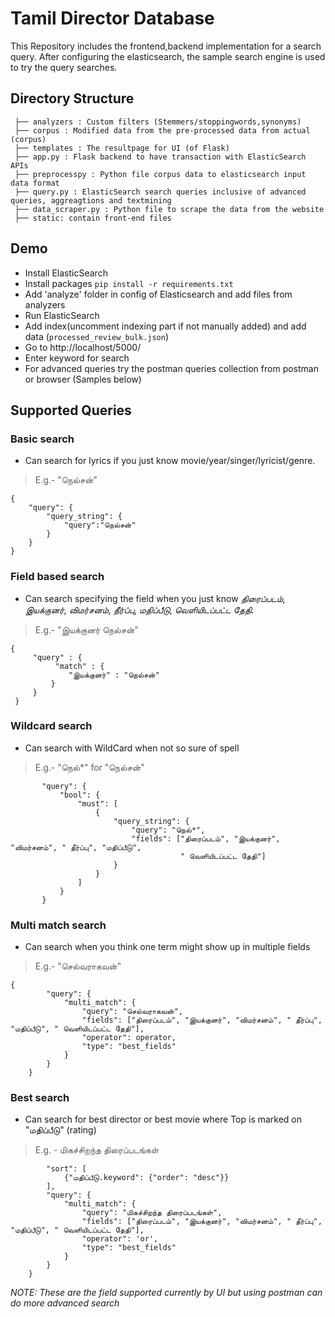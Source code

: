 # Tamil Director Database

This Repository includes the frontend,backend implementation for a search query.
After configuring the elasticsearch, the sample search engine is used to try the query searches.


Directory Structure
---
```
 ├── analyzers : Custom filters (Stemmers/stoppingwords,synonyms)
 ├── corpus : Modified data from the pre-processed data from actual (corpus) 
 ├── templates : The resultpage for UI (of Flask)
 ├── app.py : Flask backend to have transaction with ElasticSearch APIs
 ├── preprocesspy : Python file corpus data to elasticsearch input data format
 ├── query.py : ElasticSearch search queries inclusive of advanced queries, aggreagtions and textmining
 ├── data_scraper.py : Python file to scrape the data from the website
 ├── static: contain front-end files
```

Demo
---
* Install ElasticSearch
* Install packages `pip install -r requirements.txt`
* Add 'analyze' folder in config of Elasticsearch and add files from analyzers
* Run ElasticSearch
* Add index(uncomment indexing part if not manually added) and add data (`processed_review_bulk.json`)
* Go to http://localhost/5000/
* Enter keyword for search
* For advanced queries try the postman queries collection from postman or browser (Samples below)

Supported Queries
---
### Basic search
* Can search for lyrics if you just know movie/year/singer/lyricist/genre.
> E.g.- "நெல்சன்"
```
{
    "query": {
        "query_string": {
            "query":"நெல்சன்"
        }
    }
}
```
### Field based search
* Can search specifying the field when you just know _திரைப்படம்_, _இயக்குனர்_, _விமர்சனம்_, _தீர்ப்பு_, _மதிப்பீடு_, _வெளியிடப்பட்ட தேதி_.
> E.g.- "இயக்குனர் நெல்சன்"
```
{
     "query" : {
          "match" : {
             "இயக்குனர்" : "நெல்சன்"
         }
     }
 }
```

### Wildcard search
* Can search with WildCard when not so sure of spell
 > E.g.- "நெல்*" for "நெல்சன்"
 ```{
        "query": {
            "bool": {
                "must": [
                    {
                        "query_string": {
                            "query": "நெல்*",
                            "fields": ["திரைப்படம்", "இயக்குனர்", "விமர்சனம்", " தீர்ப்பு", "மதிப்பீடு",
                                       " வெளியிடப்பட்ட தேதி"]
                        }
                    }
                ]
            }
        }
 ```

### Multi match search
* Can search when you think one term might show up in multiple fields
 > E.g.- "செல்வராகவன்"
```
{
        "query": {
            "multi_match": {
                "query": "செல்வராகவன்",
                "fields": ["திரைப்படம்", "இயக்குனர்", "விமர்சனம்", " தீர்ப்பு", "மதிப்பீடு", " வெளியிடப்பட்ட தேதி"],
                "operator": operator,
                "type": "best_fields"
            }
        }
    }
```

### Best search 
* Can search for best director or best movie  where Top is marked on "மதிப்பீடு" (rating)
 > E.g. - மிகச்சிறந்த திரைப்படங்கள்
```{
        "sort": [
            {"மதிப்பீடு.keyword": {"order": "desc"}}
        ],
        "query": {
            "multi_match": {
                "query": "மிகச்சிறந்த திரைப்படங்கள்",
                "fields": ["திரைப்படம்", "இயக்குனர்", "விமர்சனம்", " தீர்ப்பு", "மதிப்பீடு", " வெளியிடப்பட்ட தேதி"],
                "operator": 'or',
                "type": "best_fields"
            }
        }
    }
```

*NOTE: These are the field supported currently by UI but using postman can do more advanced search*
